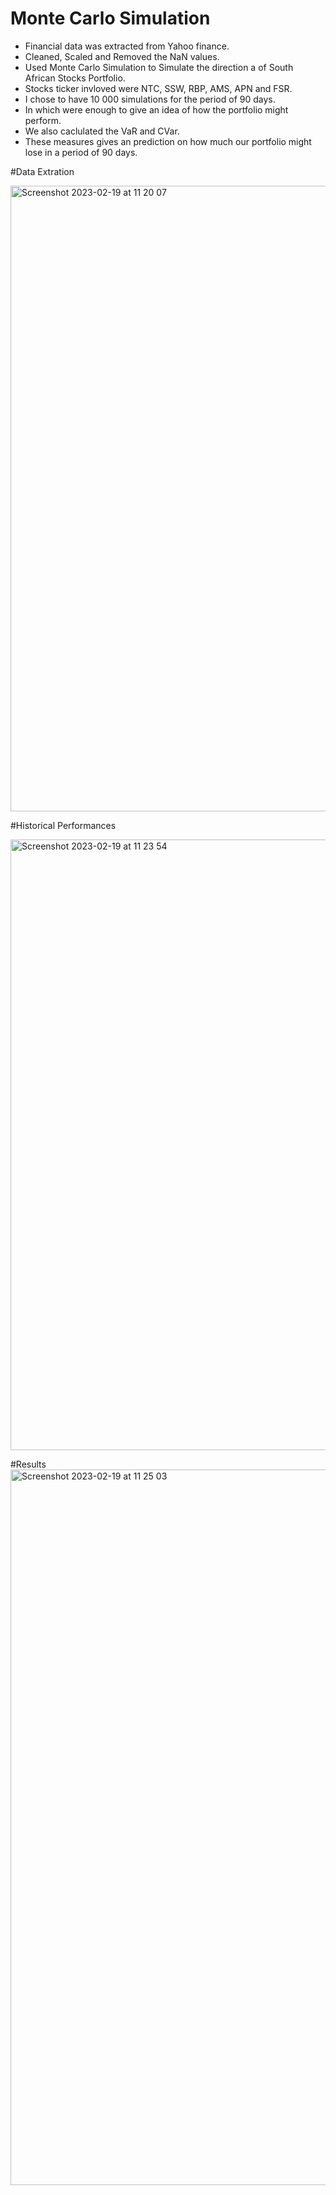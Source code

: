 # Monte Carlo Simulation
- Financial data was extracted from Yahoo finance.
- Cleaned, Scaled and Removed the NaN values.
- Used Monte Carlo Simulation to Simulate the direction a of South African Stocks Portfolio.
- Stocks ticker invloved were NTC, SSW, RBP, AMS, APN and FSR.  
- I chose to have 10 000 simulations for the period of 90 days.
- In which were enough to give an idea of how the portfolio might perform.
- We also caclulated the VaR and CVar. 
- These measures gives an prediction on how much our portfolio might lose in a period of 90 days.


#Data Extration

<img width="1001" alt="Screenshot 2023-02-19 at 11 20 07" src="https://user-images.githubusercontent.com/61363539/219939631-06ccabb7-ab31-4bc2-8dfb-3f7ac4e6db4d.png">


#Historical Performances

<img width="977" alt="Screenshot 2023-02-19 at 11 23 54" src="https://user-images.githubusercontent.com/61363539/219939763-9b747ff5-c1a2-46df-9037-f47e27988c4c.png">

#Results
<img width="1145" alt="Screenshot 2023-02-19 at 11 25 03" src="https://user-images.githubusercontent.com/61363539/219939841-5f510624-086f-4199-bccb-328428078790.png">
